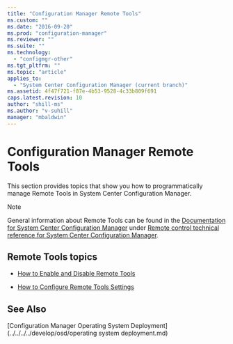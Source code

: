 ```yaml
---
title: "Configuration Manager Remote Tools"
ms.custom: ""
ms.date: "2016-09-20"
ms.prod: "configuration-manager"
ms.reviewer: ""
ms.suite: ""
ms.technology: 
  - "configmgr-other"
ms.tgt_pltfrm: ""
ms.topic: "article"
applies_to: 
  - "System Center Configuration Manager (current branch)"
ms.assetid: 4f47f721-f87e-4b53-9528-4c33b809f691
caps.latest.revision: 10
author: "shill-ms"
ms.author: "v-suhill"
manager: "mbaldwin"
---
```

# Configuration Manager Remote Tools
This section provides topics that show you how to programmatically manage Remote Tools in System Center Configuration Manager.  
  
> [!NOTE]
>  General information about Remote Tools can be found in the [Documentation for System Center Configuration Manager](https://technet.microsoft.com/en-us/library/mt346023.aspx) under [Remote control technical reference for System Center Configuration Manager](https://technet.microsoft.com/en-us/library/mt629360.aspx).  
  
## Remote Tools topics  
  
-   [How to Enable and Disable Remote Tools](../../../../develop/core/clients/remote-control/how-to-enable-and-disable-remote-tools.md)  
  
-   [How to Configure Remote Tools Settings](../../../../develop/core/clients/remote-control/how-to-configure-remote-tools-settings.md)  
  
## See Also  
 [Configuration Manager Operating System Deployment](../../../../develop/osd/operating system deployment.md)
